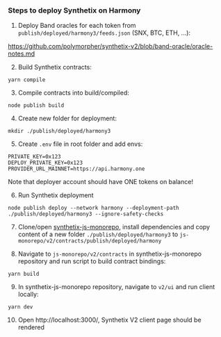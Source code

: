 ### Steps to deploy Synthetix on Harmony

1. Deploy Band oracles for each token from `publish/deployed/harmony3/feeds.json` (SNX, BTC, ETH, ...):

https://github.com/polymorpher/synthetix-v2/blob/band-oracle/oracle-notes.md

2. Build Synthetix contracts:
```shell
yarn compile
```

3. Compile contracts into build/compiled:
```shell
node publish build
```

4. Create new folder for deployment:
```shell
mkdir ./publish/deployed/harmony3
```

5. Create `.env` file in root folder and add envs:
```shell
PRIVATE_KEY=0x123
DEPLOY_PRIVATE_KEY=0x123
PROVIDER_URL_MAINNET=https://api.harmony.one
```

Note that deployer account should have ONE tokens on balance!

6. Run Synthetix deployment
```shell
node publish deploy --network harmony --deployment-path ./publish/deployed/harmony3 --ignore-safety-checks
```

7. Clone/open [synthetix-js-monorepo](https://github.com/ArtemKolodko/synthetix-js-monorepo/pull/1), install dependencies and copy content of a new folder `./publish/deployed/harmony3` to `js-monorepo/v2/contracts/publish/deployed/harmony` 

8. Navigate to `js-monorepo/v2/contracts` in synthetix-js-monorepo repository and run script to build contract bindings:
```shell
yarn build
```

9. In synthetix-js-monorepo repository, navigate to `v2/ui` and run client locally:
```shell
yarn dev
```

10. Open http://localhost:3000/, Synthetix V2 client page should be rendered
